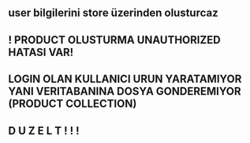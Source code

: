 ## user bilgilerini store üzerinden olusturcaz

## ! PRODUCT OLUSTURMA UNAUTHORIZED HATASI VAR!
## LOGIN OLAN KULLANICI URUN YARATAMIYOR YANI VERITABANINA DOSYA GONDEREMIYOR (PRODUCT COLLECTION)

## D U Z E L T ! ! !